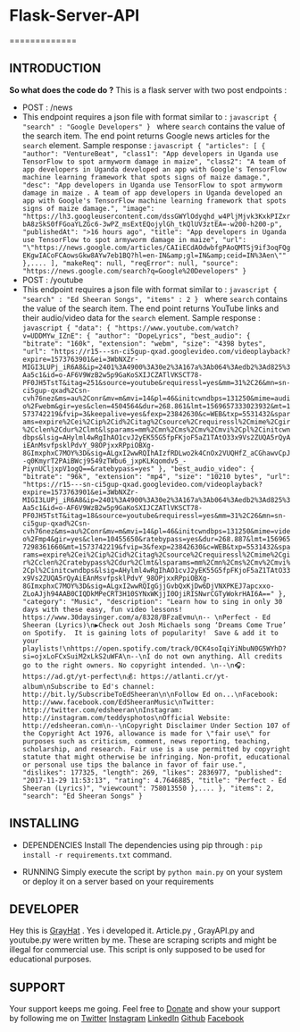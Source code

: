 # Flask-Server-API
=============

 ## INTRODUCTION ##
  __So what does the code do ?__
  This is a flask server with two post endpoints :
  * POST : /news
   * This endpoint requires a json file with format similar to :
    ```javascript
     {
	    "search" : "Google Developers"
     }
    ```
    where `search` contains the value of the search item.
    The end point returns Google news articles for the `search` element.
    Sample response : 
    ```javascript
     {
        "articles": [
            {
                "author": "VentureBeat",
                "class1": "App developers in Uganda use TensorFlow to spot armyworm damage in maize",
                "class2": "A team of app developers in Uganda developed an app with Google's TensorFlow machine learning framework that spots signs of maize damage.",
                "desc": "App developers in Uganda use TensorFlow to spot armyworm damage in maize . A team of app developers in Uganda developed an app with Google's TensorFlow machine learning framework that spots signs of maize damage.",
                "image": "https://lh3.googleusercontent.com/dssGWYlOdyqhd_w4PljMjvk3KxkPIZxrbA8zSkS0fFGoaYLZGc6-3wPZ_msExtEQojylGh_tkQlUV3ztEA=-w200-h200-p",
                "publishedAt": ">16 hours ago",
                "title": "App developers in Uganda use TensorFlow to spot armyworm damage in maize",
                "url": "\"https://news.google.com/articles/CAIiECdAOdwbfgPAoQMTSj9if3oqFQgEKgwIACoFCAowsGkw8AYw7eb1BQ?hl=en-IN&amp;gl=IN&amp;ceid=IN%3Aen\""
            },....
        ],
        "makeReq": null,
        "reqError": null,
        "source": "https://news.google.com/search?q=Google%20Developers"
     }
    ```
  * POST : /youtube
   * This endpoint requires a json file with format similar to :
    ```javascript
     {
	    "search" : "Ed Sheeran Songs",
        "items" : 2
     }
    ```
    where `search` contains the value of the search item.
    The end point returns YouTube links and their audio/video data for the `search` element.
    Sample response : 
    ```javascript
     {
        "data": {
            "https://www.youtube.com/watch?v=UDDMYw_IZnE": {
                "author": "DopeLyrics",
                "best_audio": {
                    "bitrate": "160k",
                    "extension": "webm",
                    "size": "4398 bytes",
                    "url": "https://r15---sn-ci5gup-qxad.googlevideo.com/videoplayback?expire=1573763901&ei=3WbNXZr-MIGI3LUPj_iR6A8&ip=2401%3A4900%3A30e2%3A167a%3Ab064%3Aedb2%3Ad825%3Aa5c1&id=o-AF6V9WzB2w5p9GaKoSXIJCZATlVKSCT78-PF0JH5TstT&itag=251&source=youtube&requiressl=yes&mm=31%2C26&mn=sn-ci5gup-qxad%2Csn-cvh76nez&ms=au%2Conr&mv=m&mvi=14&pl=46&initcwndbps=131250&mime=audio%2Fwebm&gir=yes&clen=4504564&dur=268.861&lmt=1569657333023932&mt=1573742219&fvip=3&keepalive=yes&fexp=23842630&c=WEB&txp=5531432&sparams=expire%2Cei%2Cip%2Cid%2Citag%2Csource%2Crequiressl%2Cmime%2Cgir%2Cclen%2Cdur%2Clmt&lsparams=mm%2Cmn%2Cms%2Cmv%2Cmvi%2Cpl%2Cinitcwndbps&lsig=AHylml4wRgIhAO1cvJ2yEK55G5fpFKjoF5aZ1TAtO33x9Vs2ZUQA5rQyAiEAnMsvfpsklPdvY_98OPjxxRPpiOBXg-8GImxphxC7MOY%3D&sig=ALgxI2wwRQIhAIzfRDLwo2k4CnOx2VUQHfZ_aCGhawvCpJ-q0KmyrT2PAiBWcj9549zTWbu6_jxpKLKqomdv5_-PiynUCljxpV1ogQ==&ratebypass=yes"
                },
                "best_audio_video": {
                    "bitrate": "96k",
                    "extension": "mp4",
                    "size": "10210 bytes",
                    "url": "https://r15---sn-ci5gup-qxad.googlevideo.com/videoplayback?expire=1573763901&ei=3WbNXZr-MIGI3LUPj_iR6A8&ip=2401%3A4900%3A30e2%3A167a%3Ab064%3Aedb2%3Ad825%3Aa5c1&id=o-AF6V9WzB2w5p9GaKoSXIJCZATlVKSCT78-PF0JH5TstT&itag=18&source=youtube&requiressl=yes&mm=31%2C26&mn=sn-ci5gup-qxad%2Csn-cvh76nez&ms=au%2Conr&mv=m&mvi=14&pl=46&initcwndbps=131250&mime=video%2Fmp4&gir=yes&clen=10455650&ratebypass=yes&dur=268.887&lmt=1569657298361660&mt=1573742219&fvip=3&fexp=23842630&c=WEB&txp=5531432&sparams=expire%2Cei%2Cip%2Cid%2Citag%2Csource%2Crequiressl%2Cmime%2Cgir%2Cclen%2Cratebypass%2Cdur%2Clmt&lsparams=mm%2Cmn%2Cms%2Cmv%2Cmvi%2Cpl%2Cinitcwndbps&lsig=AHylml4wRgIhAO1cvJ2yEK55G5fpFKjoF5aZ1TAtO33x9Vs2ZUQA5rQyAiEAnMsvfpsklPdvY_98OPjxxRPpiOBXg-8GImxphxC7MOY%3D&sig=ALgxI2wwRQIgGjjGvbQxKjDw6DjVNXPKEJ7apcxxo-ZLoAJjh94AAB0CIQDkMPeCRT3H10SYNxWKjjI0OjiRISNwrCGTyWokrHAI6A=="
                },
                "category": "Music",
                "description": "Learn how to sing in only 30 days with these easy, fun video lessons! https://www.30daysinger.com/a/8328/BFzaEvmu\n-- \nPerfect - Ed Sheeran (Lyrics)\n▶️Check out Josh Michaels song ‘Dreams Come True’ on Spotify.  It is gaining lots of popularity!  Save & add it to your playlists!\nhttps://open.spotify.com/track/0CK4soIqiYiNbuN0G5WYhD?si=ojxLoFCxSuiM2xLkS2uWFA\n--\nI do not own anything. All credits go to the right owners. No copyright intended. \n--\n🎧: https://ad.gt/yt-perfect\n💰: https://atlanti.cr/yt-album\nSubscribe to Ed's channel: http://bit.ly/SubscribeToEdSheeran\n\nFollow Ed on...\nFacebook: http://www.facebook.com/EdSheeranMusic\nTwitter: http://twitter.com/edsheeran\nInstagram: http://instagram.com/teddysphotos\nOfficial Website: http://edsheeran.com\n--\nCopyright Disclaimer Under Section 107 of the Copyright Act 1976, allowance is made for \"fair use\" for purposes such as criticism, comment, news reporting, teaching, scholarship, and research. Fair use is a use permitted by copyright statute that might otherwise be infringing. Non-profit, educational or personal use tips the balance in favor of fair use.",
                "dislikes": 177325,
                "length": 269,
                "likes": 2836977,
                "published": "2017-11-29 11:53:13",
                "rating": 4.7646885,
                "title": "Perfect - Ed Sheeran (Lyrics)",
                "viewcount": 758013550
            },....
        },
        "items": 2,
        "search": "Ed Sheeran Songs"
     }
    ```
 

 ## INSTALLING ##
  * DEPENDENCIES
   Install The dependencies using pip through : `pip install -r requirements.txt` command.

  * RUNNING
   Simply execute the script by `python main.py` on your system or deploy it on a server based on your requirements

 ## DEVELOPER ##
  Hey this is [GrayHat](https://grayhat12.github.io/ "Developer Site") . Yes i developed it.
  Article.py , GrayAPI.py and youtube.py were written by me.
  These are scraping scripts and might be illegal for commercial use.
  This script is only supposed to be used for educational purposes.

 ## SUPPORT ##
  Your support keeps me going. Feel free to [Donate](https://www.instamojo.com/@grayhat/ "Instamojo") and show your support by following me on
  [Twitter](https://twitter.com/gray_rahul "@gray_rahul")
  [Instagram](https://www.instagram.com/gray_._hat/ "@gray_._hat")
  [LinkedIn](https://www.linkedin.com/in/grayhat "@grayhat")
  [Github](https://github.com/GrayHat12 "@grayhat12")
  [Facebook](https://www.facebook.com/grayhathacks/ "@grayhathacks")